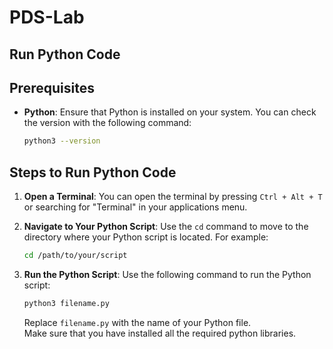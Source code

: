 # PDS-Lab

## Run Python Code

## Prerequisites
- **Python**: Ensure that Python is installed on your system. You can check the version with the following command:
  
  ```bash
  python3 --version
  ```

## Steps to Run Python Code

1. **Open a Terminal**: You can open the terminal by pressing `Ctrl + Alt + T` or searching for "Terminal" in your applications menu.

2. **Navigate to Your Python Script**: Use the `cd` command to move to the directory where your Python script is located. For example:
   ```bash
   cd /path/to/your/script
   ```

3. **Run the Python Script**: Use the following command to run the Python script:
   ```bash
   python3 filename.py
   ```
   Replace `filename.py` with the name of your Python file. <br>
   Make sure that you have installed all the required python libraries.

